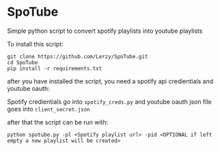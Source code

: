 # SpoTube
Simple python script to convert spotify playlists into youtube playlists

To install this script:

```
git clone https://github.com/Lerzy/SpoTube.git
cd SpoTube
pip install -r requirements.txt
```

after you have installed the script, you need a spotify api credientials and youtube oauth:

Spotify credientials go into `spotify_creds.py` and youtube oauth json file goes into `client_secret.json` 

after that the script can be run with:
```
python spotube.py -pl <Spotify playlist url> -pid <OPTIONAL if left empty a new playlist will be created> 
```

